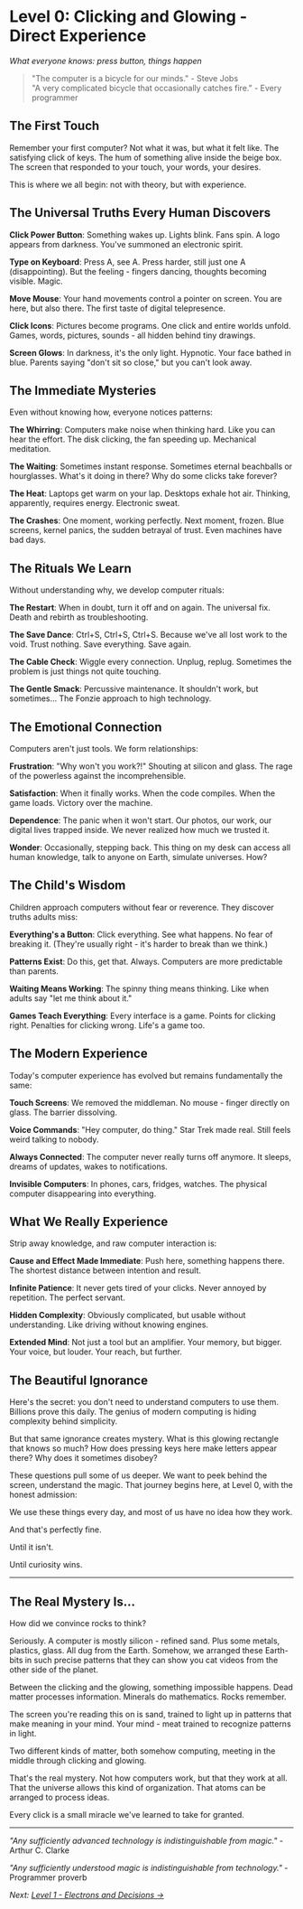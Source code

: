 # Level 0: Clicking and Glowing - Direct Experience
*What everyone knows: press button, things happen*

> "The computer is a bicycle for our minds." - Steve Jobs  
> "A very complicated bicycle that occasionally catches fire." - Every programmer

## The First Touch

Remember your first computer? Not what it was, but what it felt like. The satisfying click of keys. The hum of something alive inside the beige box. The screen that responded to your touch, your words, your desires.

This is where we all begin: not with theory, but with experience.

## The Universal Truths Every Human Discovers

**Click Power Button**: Something wakes up. Lights blink. Fans spin. A logo appears from darkness. You've summoned an electronic spirit.

**Type on Keyboard**: Press A, see A. Press harder, still just one A (disappointing). But the feeling - fingers dancing, thoughts becoming visible. Magic.

**Move Mouse**: Your hand movements control a pointer on screen. You are here, but also there. The first taste of digital telepresence.

**Click Icons**: Pictures become programs. One click and entire worlds unfold. Games, words, pictures, sounds - all hidden behind tiny drawings.

**Screen Glows**: In darkness, it's the only light. Hypnotic. Your face bathed in blue. Parents saying "don't sit so close," but you can't look away.

## The Immediate Mysteries

Even without knowing how, everyone notices patterns:

**The Whirring**: Computers make noise when thinking hard. Like you can hear the effort. The disk clicking, the fan speeding up. Mechanical meditation.

**The Waiting**: Sometimes instant response. Sometimes eternal beachballs or hourglasses. What's it doing in there? Why do some clicks take forever?

**The Heat**: Laptops get warm on your lap. Desktops exhale hot air. Thinking, apparently, requires energy. Electronic sweat.

**The Crashes**: One moment, working perfectly. Next moment, frozen. Blue screens, kernel panics, the sudden betrayal of trust. Even machines have bad days.

## The Rituals We Learn

Without understanding why, we develop computer rituals:

**The Restart**: When in doubt, turn it off and on again. The universal fix. Death and rebirth as troubleshooting.

**The Save Dance**: Ctrl+S, Ctrl+S, Ctrl+S. Because we've all lost work to the void. Trust nothing. Save everything. Save again.

**The Cable Check**: Wiggle every connection. Unplug, replug. Sometimes the problem is just things not quite touching.

**The Gentle Smack**: Percussive maintenance. It shouldn't work, but sometimes... The Fonzie approach to high technology.

## The Emotional Connection

Computers aren't just tools. We form relationships:

**Frustration**: "Why won't you work?!" Shouting at silicon and glass. The rage of the powerless against the incomprehensible.

**Satisfaction**: When it finally works. When the code compiles. When the game loads. Victory over the machine.

**Dependence**: The panic when it won't start. Our photos, our work, our digital lives trapped inside. We never realized how much we trusted it.

**Wonder**: Occasionally, stepping back. This thing on my desk can access all human knowledge, talk to anyone on Earth, simulate universes. How?

## The Child's Wisdom

Children approach computers without fear or reverence. They discover truths adults miss:

**Everything's a Button**: Click everything. See what happens. No fear of breaking it. (They're usually right - it's harder to break than we think.)

**Patterns Exist**: Do this, get that. Always. Computers are more predictable than parents.

**Waiting Means Working**: The spinny thing means thinking. Like when adults say "let me think about it."

**Games Teach Everything**: Every interface is a game. Points for clicking right. Penalties for clicking wrong. Life's a game too.

## The Modern Experience

Today's computer experience has evolved but remains fundamentally the same:

**Touch Screens**: We removed the middleman. No mouse - finger directly on glass. The barrier dissolving.

**Voice Commands**: "Hey computer, do thing." Star Trek made real. Still feels weird talking to nobody.

**Always Connected**: The computer never really turns off anymore. It sleeps, dreams of updates, wakes to notifications.

**Invisible Computers**: In phones, cars, fridges, watches. The physical computer disappearing into everything.

## What We Really Experience

Strip away knowledge, and raw computer interaction is:

**Cause and Effect Made Immediate**: Push here, something happens there. The shortest distance between intention and result.

**Infinite Patience**: It never gets tired of your clicks. Never annoyed by repetition. The perfect servant.

**Hidden Complexity**: Obviously complicated, but usable without understanding. Like driving without knowing engines.

**Extended Mind**: Not just a tool but an amplifier. Your memory, but bigger. Your voice, but louder. Your reach, but further.

## The Beautiful Ignorance

Here's the secret: you don't need to understand computers to use them. Billions prove this daily. The genius of modern computing is hiding complexity behind simplicity.

But that same ignorance creates mystery. What is this glowing rectangle that knows so much? How does pressing keys here make letters appear there? Why does it sometimes disobey?

These questions pull some of us deeper. We want to peek behind the screen, understand the magic. That journey begins here, at Level 0, with the honest admission:

We use these things every day, and most of us have no idea how they work.

And that's perfectly fine.

Until it isn't.

Until curiosity wins.

---

## The Real Mystery Is...

How did we convince rocks to think?

Seriously. A computer is mostly silicon - refined sand. Plus some metals, plastics, glass. All dug from the Earth. Somehow, we arranged these Earth-bits in such precise patterns that they can show you cat videos from the other side of the planet.

Between the clicking and the glowing, something impossible happens. Dead matter processes information. Minerals do mathematics. Rocks remember.

The screen you're reading this on is sand, trained to light up in patterns that make meaning in your mind. Your mind - meat trained to recognize patterns in light.

Two different kinds of matter, both somehow computing, meeting in the middle through clicking and glowing.

That's the real mystery. Not how computers work, but that they work at all. That the universe allows this kind of organization. That atoms can be arranged to process ideas.

Every click is a small miracle we've learned to take for granted.

---

*"Any sufficiently advanced technology is indistinguishable from magic."* - Arthur C. Clarke

*"Any sufficiently understood magic is indistinguishable from technology."* - Programmer proverb

*Next: [Level 1 - Electrons and Decisions →](L1_Electrons_and_Decisions.md)*